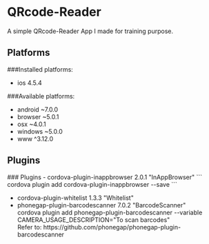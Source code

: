 # QRcode-Reader
A simple QRcode-Reader App I made for training purpose.

## Platforms
###Installed platforms:
- ios 4.5.4

###Available platforms:
<ul>
  <li>android ~7.0.0
  <li>browser ~5.0.1
  <li>osx ~4.0.1
  <li>windows ~5.0.0
  <li>www ^3.12.0
</ul>
<h2>Plugins</h2>
### Plugins
- cordova-plugin-inappbrowser 2.0.1 "InAppBrowser"
```
cordova plugin add cordova-plugin-inappbrowser --save
```
<ul>
  <li>cordova-plugin-whitelist 1.3.3 "Whitelist"
  <li>phonegap-plugin-barcodescanner 7.0.2 "BarcodeScanner"<br>
cordova plugin add phonegap-plugin-barcodescanner --variable CAMERA_USAGE_DESCRIPTION="To scan barcodes"<br>
Refer to: https://github.com/phonegap/phonegap-plugin-barcodescanner<br>
</ul>
